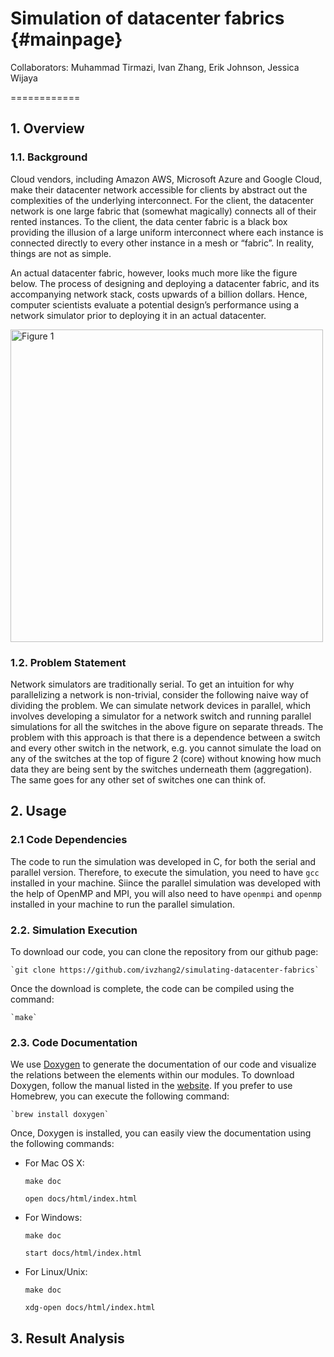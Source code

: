 # Simulation of datacenter fabrics {#mainpage}

Collaborators: Muhammad Tirmazi, Ivan Zhang, Erik Johnson, Jessica Wijaya

============

## 1. Overview

### 1.1. Background 

Cloud vendors, including Amazon AWS, Microsoft Azure and Google Cloud, make their datacenter network accessible for clients by abstract out the complexities of the underlying interconnect. For the client, the datacenter network is one large fabric that (somewhat magically) connects all of their rented instances. To the client, the data center fabric is a black box providing the illusion of a large uniform interconnect where each instance is connected directly to every
other instance in a mesh or “fabric”. In reality, things are not as simple.

An actual datacenter fabric, however, looks much more like the figure below. The process
of designing and deploying a datacenter fabric, and its accompanying network
stack, costs upwards of a billion dollars. Hence, computer scientists evaluate a
potential design’s performance using a network simulator prior to deploying it
in an actual datacenter.

<img src="fattree.png" alt="Figure 1" width="500"/>

### 1.2. Problem Statement

Network simulators are traditionally serial. To get an intuition for why parallelizing a network is non-trivial, consider the following naive way of dividing the problem. We can simulate network devices in parallel, which involves developing a simulator for a network switch and running parallel simulations for all the switches in the above figure on separate threads. The problem with this approach is that there is a dependence between a switch and every other switch in the
network, e.g. you cannot simulate the load on any of the switches at the top of figure 2 (core) without knowing how much data they are being sent by the switches underneath them (aggregation). The same goes for any other set of switches one can think of.


## 2. Usage

### 2.1 Code Dependencies

The code to run the simulation was developed in C, for both the serial and parallel version. Therefore, to execute the simulation, you need to have `gcc` installed in your machine. Siince the parallel simulation was developed with the help of OpenMP and MPI, you will also need to have `openmpi` and `openmp` installed in your machine to run the parallel simulation.

### 2.2. Simulation Execution

To download our code, you can clone the repository from our github page:

	`git clone https://github.com/ivzhang2/simulating-datacenter-fabrics`


Once the download is complete, the code can be compiled using the command:

	`make`

### 2.3. Code Documentation

We use [Doxygen](http://www.doxygen.nl/index.html) to generate the documentation of our code and visualize the relations between the elements within our modules. To download Doxygen, follow the manual listed in the [website](http://www.doxygen.nl/download.html). If you prefer to use Homebrew, you can execute the following command:

	`brew install doxygen`

Once, Doxygen is installed, you can easily view the documentation using the following commands:

- For Mac OS X:

	`make doc`

	`open docs/html/index.html`
		

- For Windows:

	`make doc`

	`start docs/html/index.html`

- For Linux/Unix:

	`make doc`

	`xdg-open docs/html/index.html`


## 3. Result Analysis 


